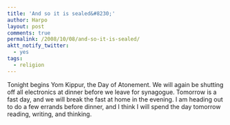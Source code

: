 ```yaml
---
title: 'And so it is sealed&#8230;'
author: Harpo
layout: post
comments: true
permalink: /2008/10/08/and-so-it-is-sealed/
aktt_notify_twitter:
  - yes
tags:
  - religion
---
```

Tonight begins Yom Kippur, the Day of Atonement. We will again be shutting off all electronics at dinner before we leave for synagogue. Tomorrow is a fast day, and we will break the fast at home in the evening. I am heading out to do a few errands before dinner, and I think I will spend the day tomorrow reading, writing, and thinking.